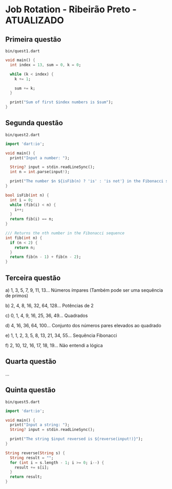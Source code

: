 # Job Rotation - Ribeirão Preto - ATUALIZADO

## Primeira questão

`bin/quest1.dart`

```dart
void main() {
  int index = 13, sum = 0, k = 0;

  while (k < index) {
    k += 1;

    sum += k;
  }

  print("Sum of first $index numbers is $sum");
}

```

## Segunda questão

`bin/quest2.dart`

```dart
import 'dart:io';

void main() {
  print("Input a number: ");

  String? input = stdin.readLineSync();
  int n = int.parse(input!);

  print("The number $n ${isFib(n) ? 'is' : 'is not'} in the Fibonacci sequence");
}

bool isFib(int n) {
  int i = 0;
  while (fib(i) < n) {
    i++;
  }
  return fib(i) == n;
}

/// Returns the nth number in the Fibonacci sequence
int fib(int n) {
  if (n < 2) {
    return n;
  }
  return fib(n - 1) + fib(n - 2);
}
```

## Terceira questão

a) 1, 3, 5, 7, 9, 11, 13... Números ímpares (Também pode ser uma sequência de primos)

b) 2, 4, 8, 16, 32, 64, 128... Potências de 2

c) 0, 1, 4, 9, 16, 25, 36, 49... Quadrados

d) 4, 16, 36, 64, 100... Conjunto dos números pares elevados ao quadrado

e) 1, 1, 2, 3, 5, 8, 13, 21, 34, 55... Sequência Fibonacci

f) 2, 10, 12, 16, 17, 18, 19... Não entendi a lógica


## Quarta questão

...

## Quinta questão

`bin/quest5.dart`

```dart
import 'dart:io';

void main() {
  print("Input a string: ");
  String? input = stdin.readLineSync();

  print("The string $input reversed is ${reverse(input!)}");
}

String reverse(String s) {
  String result = "";
  for (int i = s.length - 1; i >= 0; i--) {
    result += s[i];
  }
  return result;
}
```
